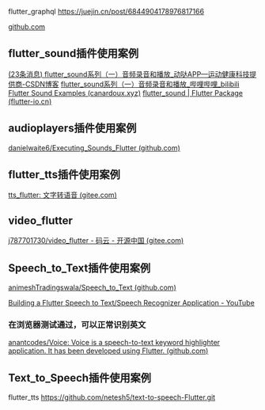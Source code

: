 flutter_graphql
https://juejin.cn/post/6844904178976817166


[github.com](https://github.com/persilee/android_ctrip)


## flutter_sound插件使用案例
[(23条消息) flutter_sound系列（一）音频录音和播放_动哒APP—运动健康科技提供商-CSDN博客](https://dongda.blog.csdn.net/article/details/121343290?spm=1001.2101.3001.6650.1&depth_1-)
[flutter_sound系列（一）音频录音和播放_哔哩哔哩_bilibili](https://www.bilibili.com/video/BV1fq4y1B7iT)
[Flutter Sound Examples (canardoux.xyz)](https://flutter-sound.canardoux.xyz/web_example/#/)
[flutter_sound | Flutter Package (flutter-io.cn)](https://pub.flutter-io.cn/packages/flutter_sound)


## audioplayers插件使用案例

[danielwaite6/Executing_Sounds_Flutter (github.com)](https://github.com/danielwaite6/Executing_Sounds_Flutter)


##  flutter_tts插件使用案例

[tts_flutter: 文字转语音 (gitee.com)](https://gitee.com/null_593_9900/tts_flutter)

## video_flutter
[j787701730/video_flutter - 码云 - 开源中国 (gitee.com)](https://gitee.com/null_593_9900/video_flutter/tree/master)


##  Speech_to_Text插件使用案例
[animeshTradingswala/Speech_to_Text (github.com)](https://github.com/animeshTradingswala/Speech_to_Text)

[Building a Flutter Speech to Text/Speech Recognizer Application - YouTube](https://www.youtube.com/watch?v=-rQ_OmPj300)


### 在浏览器测试通过，可以正常识别英文
[anantcodes/Voice: Voice is a speech-to-text keyword highlighter application. It has been developed using Flutter. (github.com)](https://github.com/anantcodes/Voice)


## Text_to_Speech插件使用案例

flutter_tts
https://github.com/netesh5/text-to-speech-Flutter.git